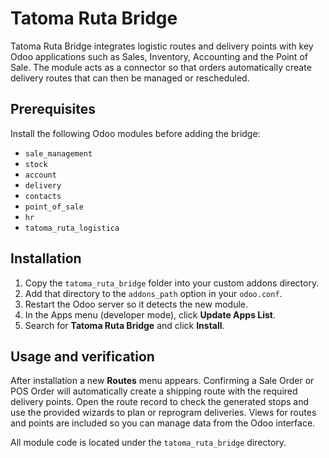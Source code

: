 # Tatoma Ruta Bridge

Tatoma Ruta Bridge integrates logistic routes and delivery points with key Odoo applications such as Sales, Inventory, Accounting and the Point of Sale. The module acts as a connector so that orders automatically create delivery routes that can then be managed or rescheduled.

## Prerequisites

Install the following Odoo modules before adding the bridge:

- `sale_management`
- `stock`
- `account`
- `delivery`
- `contacts`
- `point_of_sale`
- `hr`
- `tatoma_ruta_logistica`

## Installation

1. Copy the `tatoma_ruta_bridge` folder into your custom addons directory.
2. Add that directory to the `addons_path` option in your `odoo.conf`.
3. Restart the Odoo server so it detects the new module.
4. In the Apps menu (developer mode), click **Update Apps List**.
5. Search for **Tatoma Ruta Bridge** and click **Install**.

## Usage and verification

After installation a new **Routes** menu appears. Confirming a Sale Order or POS Order will automatically create a shipping route with the required delivery points. Open the route record to check the generated stops and use the provided wizards to plan or reprogram deliveries. Views for routes and points are included so you can manage data from the Odoo interface.

All module code is located under the `tatoma_ruta_bridge` directory.
